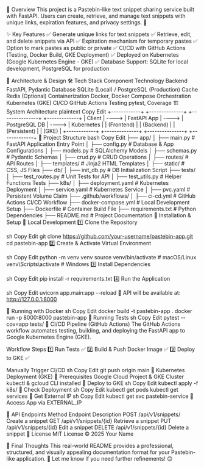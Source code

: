 📖 Overview
This project is a Pastebin-like text snippet sharing service built with FastAPI. Users can create, retrieve, and manage text snippets with unique links, expiration features, and privacy settings. 🚀

✨ Key Features
✅ Generate unique links for text snippets
✅ Retrieve, edit, and delete snippets via API
✅ Expiration mechanism for temporary pastes
✅ Option to mark pastes as public or private
✅ CI/CD with GitHub Actions (Testing, Docker Build, GKE Deployment)
✅ Deployed on Kubernetes (Google Kubernetes Engine - GKE)
✅ Database Support: SQLite for local development, PostgreSQL for production

📌 Architecture & Design
🛠️ Tech Stack
Component	Technology
Backend	FastAPI, Pydantic
Database	SQLite (Local) / PostgreSQL (Production)
Cache	Redis (Optional)
Containerization	Docker, Docker Compose
Orchestration	Kubernetes (GKE)
CI/CD	GitHub Actions
Testing	pytest, Coverage
🏗️ System Architecture
plaintext
Copy
Edit
+------------+       +--------------+       +---------------+       +-------------+
|   Client   | ----> | FastAPI App  | ----> | PostgreSQL DB | ----> | Kubernetes  |
| (Frontend) |       |  (Backend)   |       | (Persistent)  |       |  (GKE)      |
+------------+       +--------------+       +---------------+       +-------------+
📂 Project Structure
bash
Copy
Edit
├── app/
│   ├── main.py        # FastAPI Application Entry Point
│   ├── config.py      # Database & App Configurations
│   ├── models.py      # SQLAlchemy Models
│   ├── schemas.py     # Pydantic Schemas
│   ├── crud.py        # CRUD Operations
│   ├── routes/        # API Routes
│   ├── templates/     # Jinja2 HTML Templates
│   ├── static/        # CSS, JS Files
├── db/
│   ├── init_db.py     # DB Initialization Script
├── tests/
│   ├── test_routes.py # Unit Tests for API
│   ├── test_utils.py  # Helper Functions Tests
├── k8s/
│   ├── deployment.yaml # Kubernetes Deployment
│   ├── service.yaml    # Kubernetes Service
│   ├── pvc.yaml        # Persistent Volume Claim
├── .github/workflows/
│   ├── ci-cd.yml      # GitHub Actions CI/CD Workflow
├── docker-compose.yml # Local Development Setup
├── Dockerfile         # Container Build File
├── requirements.txt   # Python Dependencies
├── README.md          # Project Documentation
🚀 Installation & Setup
🔹 Local Development
1️⃣ Clone the Repository

sh
Copy
Edit
git clone https://github.com/your-username/pastebin-app.git  
cd pastebin-app
2️⃣ Create & Activate Virtual Environment

sh
Copy
Edit
python -m venv venv
source venv/bin/activate   # macOS/Linux
venv\Scripts\activate      # Windows
3️⃣ Install Dependencies

sh
Copy
Edit
pip install -r requirements.txt
4️⃣ Run the Application

sh
Copy
Edit
uvicorn app.main:app --reload
🔗 API will be available at: http://127.0.0.1:8000

🔹 Running with Docker
sh
Copy
Edit
docker build -t pastebin-app .
docker run -p 8000:8000 pastebin-app
🔹 Running Tests
sh
Copy
Edit
pytest --cov=app tests/
🚢 CI/CD Pipeline (GitHub Actions)
The GitHub Actions workflow automates testing, building, and deploying the FastAPI app to Google Kubernetes Engine (GKE).

Workflow Steps
1️⃣ Run Tests ✅
2️⃣ Build & Push Docker Image ✅
3️⃣ Deploy to GKE ✅

Manually Trigger CI/CD
sh
Copy
Edit
git push origin main
🚀 Kubernetes Deployment (GKE)
🔹 Prerequisites
Google Cloud Project & GKE Cluster
kubectl & gcloud CLI installed
🔹 Deploy to GKE
sh
Copy
Edit
kubectl apply -f k8s/
🔹 Check Deployment
sh
Copy
Edit
kubectl get pods
kubectl get services
🔹 Get External IP
sh
Copy
Edit
kubectl get svc pastebin-service
🔗 Access App via EXTERNAL_IP

📌 API Endpoints
Method	Endpoint	Description
POST	/api/v1/snippets/	Create a snippet
GET	/api/v1/snippets/{id}	Retrieve a snippet
PUT	/api/v1/snippets/{id}	Edit a snippet
DELETE	/api/v1/snippets/{id}	Delete a snippet
📜 License
MIT License © 2025 Your Name

🎯 Final Thoughts
This real-world README provides a professional, structured, and visually appealing documentation format for your Pastebin-like application. 🚀 Let me know if you need further refinements! 😊
